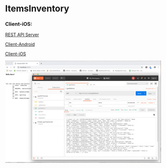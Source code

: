 # ItemsInventory


### Client-iOS:

[REST API Server](https://github.com/ChandanAdiga/NodeJS_ServerApps/)

[Client-Android](https://github.com/ChandanAdiga/Client_Android/)

[Client-iOS](https://github.com/ChandanAdiga/Client_iOS/)


![Server set up screenshot](https://github.com/ChandanAdiga/ItemsInventory/blob/master/Screenshot_Postman.png)